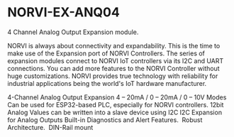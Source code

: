 # NORVI-EX-ANQ04
4 Channel Analog Output Expansion module.
 
NORVI is always about connectivity and expandability. This is the time to make use of the Expansion port of NORVI Controllers. 
The series of expansion modules connect to NORVI IoT controllers via its I2C and UART connections. 
You can add more features to the NORVI Controller without huge customizations. 
NORVI provides true technology with reliability for industrial applications being the world's IoT hardware manufacturer.

4-Channel Analog Output Expansion
4 – 20mA / 0 – 20mA / 0 – 10V Modes 
Can be used for ESP32-based PLC, especially for NORVI controllers.
12bit Analog Values can be written into a slave device using I2C
I2C Expansion for Analog Outputs
Built-in Diagnostics and Alert Features. 
Robust Architecture. 
DIN-Rail mount
